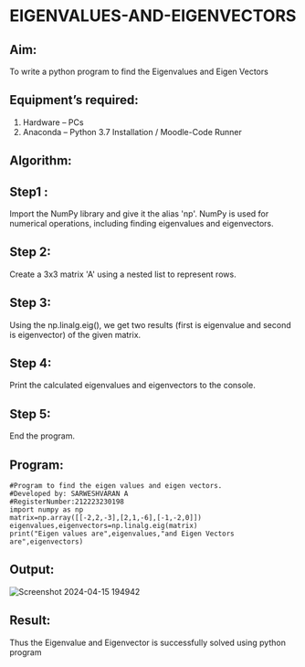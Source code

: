 # EIGENVALUES-AND-EIGENVECTORS
## Aim:
To write a python program to find the Eigenvalues and Eigen Vectors
## Equipment’s required:
1. 	Hardware – PCs
2. 	Anaconda – Python 3.7 Installation / Moodle-Code Runner
## Algorithm:
## Step1 :
Import the NumPy library and give it the alias 'np'. NumPy is used for numerical operations, including finding eigenvalues and eigenvectors.
## Step 2:
Create a 3x3 matrix 'A' using a nested list to represent rows.
## Step 3:
Using the np.linalg.eig(), we get two results (first is eigenvalue and second is eigenvector) of the given matrix.
## Step 4:
Print the calculated eigenvalues and eigenvectors to the console.
## Step 5:
End the program.
## Program:
```
#Program to find the eigen values and eigen vectors.
#Developed by: SARWESHVARAN A
#RegisterNumber:212223230198
import numpy as np 
matrix=np.array([[-2,2,-3],[2,1,-6],[-1,-2,0]])
eigenvalues,eigenvectors=np.linalg.eig(matrix)
print("Eigen values are",eigenvalues,"and Eigen Vectors are",eigenvectors)
```
## Output:
![Screenshot 2024-04-15 194942](https://github.com/SarweshvaranA/EIGENVALUES-AND-EIGENVECTORS/assets/146930981/ddaa91cd-c9bd-4fa9-a753-6ebaa3e97453)

## Result:
Thus the Eigenvalue and Eigenvector is successfully solved using python program
